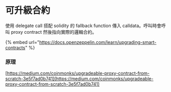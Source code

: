 # 可升級合約

使用 delegate call 搭配 solidity 的 fallback function 傳入 calldata。呼叫時會呼叫 proxy contract 然後指向實際的邏輯合約。

{% embed url="https://docs.openzeppelin.com/learn/upgrading-smart-contracts" %}

### 原理

[https://medium.com/coinmonks/upgradeable-proxy-contract-from-scratch-3e5f7ad0b741](https://medium.com/coinmonks/upgradeable-proxy-contract-from-scratch-3e5f7ad0b741)
